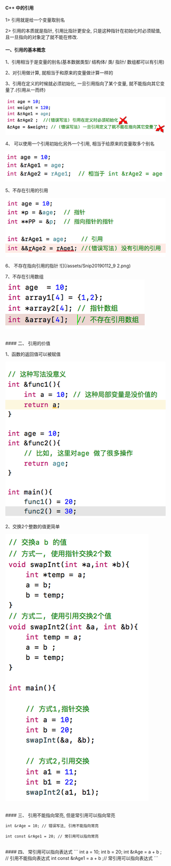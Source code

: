 #### C++ 中的引用

1> 引用就是给一个变量取别名

2> 引用的本质就是指针, 引用比指针更安全, 只是这种指针在初始化时必须赋值, 且一旦指向的对象定了就不能在修改.





#### 一、引用的基本概念

1、引用相当于是变量的别名(基本数据类型/ 结构体/ 类/ 指针/ 数组都可以有引用)

2、对引用做计算, 就相当于和原来的变量做计算一样的

3、引用在定义的时候就必须初始化, 一旦引用指向了某个变量, 就不能指向其它变量了.(引用从一而终)

![](/assets/Snip20190112_2.png)

4、 可以使用一个引用初始化另外一个引用, 相当于给原来的变量取多个别名

 ![](/assets/yycshyy.png)

5、不存在引用的引用

![](/assets/Snip20190112_9.png)

6、 不存在指向引用的指针
![](/assets/Snip20190112_9 2.png)

7、不存在引用数组
![](/assets/Snip20190113_2.png)



<br>
####  二、 引用的价值

1、函数的返回值可以被赋值

![](/assets/Snip20190113_5.png)

2、交换2个整数的值更简单

![](/assets/Snip20190113_4.png)



<br>
####  三、 引用不能指向常亮, 但是常引用可以指向常亮

```
int &rAge = 10; // 错误写法, 引用不能指向常亮

int const &rAge1 = 20; // 常引用可以指向常亮
```


<br>
#### 四、 常引用可以指向表达式
```
int a = 10;
int b = 20;
int &rAge =  a + b ; // 引用不能指向表达式
int const &rAge1 = a + b ;// 常引用可以指向表达式
```


